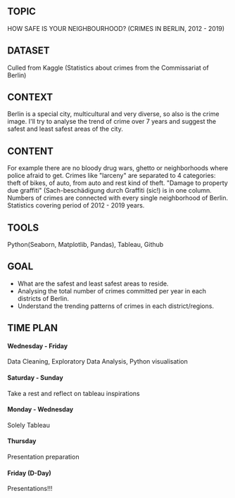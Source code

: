 ## TOPIC ##
HOW SAFE IS YOUR NEIGHBOURHOOD? (CRIMES IN BERLIN, 2012 - 2019)

## DATASET 
Culled from Kaggle (Statistics about crimes from the Commissariat of Berlin)

## CONTEXT ##
Berlin is a special city, multicultural and very diverse, so also is the crime image. I'll try to analyse the trend of crime over 7 years and suggest the safest and least safest areas of the city.

## CONTENT ##
For example there are no bloody drug wars, ghetto or neighborhoods where police afraid to get. Crimes like "larceny" are separated to 4 categories: theft of bikes, of auto, from auto and rest kind of theft. 
"Damage to property due graffiti" (Sach-beschädigung durch Graffiti (sic!) is in one column. 
Numbers of crimes are connected with every single neighborhood of Berlin. Statistics covering period of 2012 - 2019 years.

## TOOLS ##
Python(Seaborn, Matplotlib, Pandas), Tableau, Github

## GOAL ##
- What are the safest and least safest areas to reside.
- Analysing the total number of crimes committed per year in each districts of Berlin.
- Understand the trending patterns of crimes in each district/regions.

## TIME PLAN ##
#### Wednesday - Friday ####

Data Cleaning, Exploratory Data Analysis, Python visualisation

#### Saturday - Sunday ####

Take a rest and reflect on tableau inspirations

#### Monday - Wednesday ####

Solely Tableau

#### Thursday ####

Presentation preparation

#### Friday (D-Day) ####

Presentations!!!

